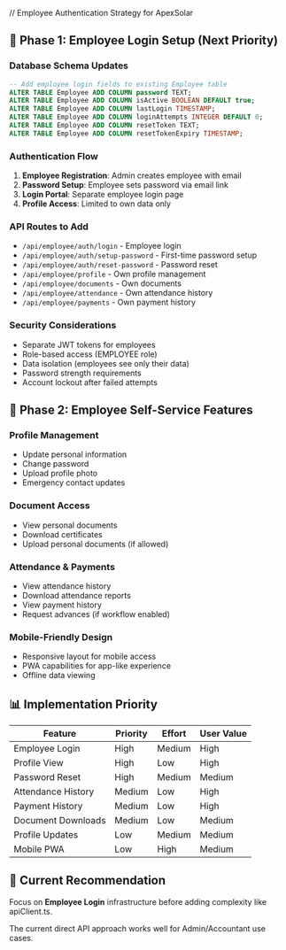 // Employee Authentication Strategy for ApexSolar

## 🎯 Phase 1: Employee Login Setup (Next Priority)

### Database Schema Updates
```sql
-- Add employee login fields to existing Employee table
ALTER TABLE Employee ADD COLUMN password TEXT;
ALTER TABLE Employee ADD COLUMN isActive BOOLEAN DEFAULT true;
ALTER TABLE Employee ADD COLUMN lastLogin TIMESTAMP;
ALTER TABLE Employee ADD COLUMN loginAttempts INTEGER DEFAULT 0;
ALTER TABLE Employee ADD COLUMN resetToken TEXT;
ALTER TABLE Employee ADD COLUMN resetTokenExpiry TIMESTAMP;
```

### Authentication Flow
1. **Employee Registration**: Admin creates employee with email
2. **Password Setup**: Employee sets password via email link
3. **Login Portal**: Separate employee login page
4. **Profile Access**: Limited to own data only

### API Routes to Add
- `/api/employee/auth/login` - Employee login
- `/api/employee/auth/setup-password` - First-time password setup
- `/api/employee/auth/reset-password` - Password reset
- `/api/employee/profile` - Own profile management
- `/api/employee/documents` - Own documents
- `/api/employee/attendance` - Own attendance history
- `/api/employee/payments` - Own payment history

### Security Considerations
- Separate JWT tokens for employees
- Role-based access (EMPLOYEE role)
- Data isolation (employees see only their data)
- Password strength requirements
- Account lockout after failed attempts

## 🔮 Phase 2: Employee Self-Service Features

### Profile Management
- Update personal information
- Change password
- Upload profile photo
- Emergency contact updates

### Document Access
- View personal documents
- Download certificates
- Upload personal documents (if allowed)

### Attendance & Payments
- View attendance history
- Download attendance reports
- View payment history
- Request advances (if workflow enabled)

### Mobile-Friendly Design
- Responsive layout for mobile access
- PWA capabilities for app-like experience
- Offline data viewing

## 📊 Implementation Priority

| Feature | Priority | Effort | User Value |
|---------|----------|--------|------------|
| Employee Login | High | Medium | High |
| Profile View | High | Low | High |
| Password Reset | High | Medium | Medium |
| Attendance History | Medium | Low | High |
| Payment History | Medium | Low | High |
| Document Downloads | Medium | Low | Medium |
| Profile Updates | Low | Medium | Medium |
| Mobile PWA | Low | High | Medium |

## 🎯 Current Recommendation

Focus on **Employee Login** infrastructure before adding complexity like apiClient.ts.

The current direct API approach works well for Admin/Accountant use cases.
